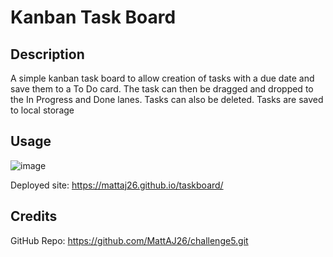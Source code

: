 # Kanban Task Board

## Description
A simple kanban task board to allow creation of tasks with a due date and save them to a To Do card. 
The task can then be dragged and dropped to the In Progress and Done lanes. 
Tasks can also be deleted.
Tasks are saved to local storage

## Usage
![image](https://github.com/user-attachments/assets/d7feb1ad-aca8-4bc3-9728-2f49b7fd512f)

Deployed site: https://mattaj26.github.io/taskboard/

## Credits
GitHub Repo: https://github.com/MattAJ26/challenge5.git
